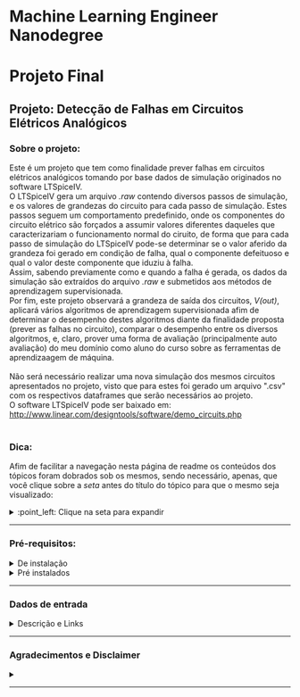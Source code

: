 # Machine Learning Engineer Nanodegree
# Projeto Final
## Projeto: Detecção de Falhas em Circuitos Elétricos Analógicos

### Sobre o projeto:

  Este é um projeto que tem como finalidade prever falhas em circuitos elétricos analógicos tomando por base dados de simulação originados no software LTSpiceIV.<br>
  O LTSpiceIV gera um arquivo _.raw_ contendo diversos passos de simulação, e os valores de grandezas do circuito para cada passo de simulação. Estes passos seguem um comportamento predefinido, onde os componentes do circuito elétrico são forçados a assumir valores diferentes daqueles que caracterizariam o funcionamento normal do ciruito, de forma que para cada passo de simulação do LTSpiceIV pode-se determinar se o valor aferido da grandeza foi gerado em condição de falha, qual o componente defeituoso e qual o valor deste componente que iduziu à falha.<br>
  Assim, sabendo previamente como e quando a falha é gerada, os dados da simulação são extraídos do arquivo _.raw_ e submetidos aos métodos de aprendizagem supervisionada.<br>
  Por fim, este projeto observará a grandeza de saída dos circuitos, _V(out)_, aplicará vários algoritmos de aprendizagem supervisionada afim de determinar o desempenho destes algoritmos diante da finalidade proposta (prever as falhas no circuito), comparar o desempenho entre os diversos algoritmos, e, claro, prover uma forma de avaliação (principalmente auto avaliação) do meu domínio como aluno do curso sobre as ferramentas de aprendizaagem de máquina.<br><br>
  Não será necessário realizar uma nova simulação dos mesmos circuitos apresentados no projeto, visto que para estes foi gerado um arquivo ".csv" com os respectivos dataframes que serão necessários ao projeto.<br>
  O software LTSpiceIV pode ser baixado em: http://www.linear.com/designtools/software/demo_circuits.php<br><br>

### Dica:

  Afim de facilitar a navegação nesta página de readme os conteúdos dos tópicos foram dobrados sob os mesmos, sendo necessário, apenas, que você clique sobre a _seta_ antes do título do tópico para que o mesmo seja visualizado:
<details>
<summary> :point_left:  Clique na seta para expandir</summary>
<p>
      :ok_hand: :grin:
</p>
</details>

- - - -
### Pré-requisitos:
<details>
<summary>De instalação</summary>
<p>
  
Este projeto demanda uma instalção do **Python 3.6** e das seguintes bibliotecas:

- [matplotlib](http://matplotlib.org/)
- [NumPy](http://www.numpy.org/)
- [Pandas](http://pandas.pydata.org/)
- [scikit-learn](http://scikit-learn.org/stable/)
- [tslearn](https://tslearn.readthedocs.io/en/latest/)


1. A instalção da biblioteca **matplotlib** é necessária pois será usada para plotar e salvar os resultados em gráficos;
2. A instalção da biblioteca **Numpy** é necessária para a manipulação de dados em arrays e algebrismos;
3. A instalção da biblioteca **Pandas** é necessária para a manipulção de dataframes e outras estruturas de dados;
4. A instalção da biblioteca **scikit-learn** é um toolkit para mineração e análise de dados, cujas ferramentas compõem a essência deste projeto onde foram usados:
    1. [Algoritmos de aprendizagem supervisionada:](https://scikit-learn.org/stable/supervised_learning.html#supervised-learning)
       1. [svm](https://scikit-learn.org/stable/modules/svm.html)
       2. [ensemble](https://scikit-learn.org/stable/modules/ensemble.html)
       3. [tree](https://scikit-learn.org/stable/modules/tree.html)
       4. [naive bayes](https://scikit-learn.org/stable/modules/naive_bayes.html)
       5. [nearest neighbors](https://scikit-learn.org/stable/modules/neighbors.html)
       6. [generalized linear model](https://scikit-learn.org/stable/modules/linear_model.html)
       7. [Stochastic Gradient Descent](https://scikit-learn.org/stable/modules/sgd.html)

    2. [Métricas de desempenho:](https://scikit-learn.org/stable/modules/classes.html#module-sklearn.metrics)<br>
       1. [Métricas para classificadores:](https://scikit-learn.org/stable/modules/model_evaluation.html#classification-metrics)
             1. [fbeta_score](https://scikit-learn.org/stable/modules/generated/sklearn.metrics.fbeta_score.html#sklearn.metrics.fbeta_score)
             2. [confusion_matrix](https://scikit-learn.org/stable/modules/generated/sklearn.metrics.confusion_matrix.html#sklearn.metrics.confusion_matrix)
       2. [Avaliação de modelos:](https://scikit-learn.org/stable/modules/generated/sklearn.metrics.make_scorer.html#sklearn.metrics.make_scorer)<br>
             1. [make_scorer](https://scikit-learn.org/stable/modules/generated/sklearn.metrics.make_scorer.html#sklearn.metrics.make_scorer)
 
    3. Otimização de desempenho:<br>
       1. [Seleção de Modelo:](https://scikit-learn.org/stable/modules/classes.html#module-sklearn.model_selection)
             1. [train_test_split](https://scikit-learn.org/stable/modules/generated/sklearn.model_selection.train_test_split.html#sklearn.model_selection.train_test_split)
             2. [GridSearchCV (Otimização de hiperparâmetros)](https://scikit-learn.org/stable/modules/generated/sklearn.model_selection.GridSearchCV.html#sklearn.model_selection.GridSearchCV)
 
5. A instalção da biblioteca **tslearn** é necessária pois o tslearn é um toolkit dedicado a dados de séries temporais, de onde foram utilizados o método de pré-processamento (TimeSeriesScalerMeanVariance, tslearn.preprocessing) e o método PAA (Piecewise Aggregate Approximation, tslearn.piecewise).
    1. [TimeSeriesScalerMeanVariance](https://tslearn.readthedocs.io/en/latest/gen_modules/preprocessing/tslearn.preprocessing.TimeSeriesScalerMeanVariance.html?highlight=TimeSeriesScalerMeanVariance)
    2. [Piecewise Aggregate Approximation](https://tslearn.readthedocs.io/en/latest/gen_modules/piecewise/tslearn.piecewise.PiecewiseAggregateApproximation.html?highlight=PAA)



Caso você ainda não tenha o Python instalado, recomendo que instale a distribuição [Anaconda](http://continuum.io/downloads), que já possui alguns destes pacotes instalados e facilita em muito a instalação de outros.
</p>
</details>

<details>
<summary>Pré instalados</summary><p>

Os pacotes a seguir são utilizados neste projeto, porém já se encontram presentes nas distribuições do Python:
1. [re](https://docs.python.org/3.6/library/re.html)
2. [os](https://docs.python.org/3.6/library/os.html?highlight=os#module-os)
3. [itertools](https://docs.python.org/3/library/itertools.html)
4. [time](https://docs.python.org/3.6/library/time.html?highlight=time#module-time)

</p>
</details>

- - - -

### Dados de entrada
<details>
<summary>Descrição e Links</summary><p>
  
Os arquivos com os dados das simulações podem vir a ser muito grandes por trazerem informações de cada grandeza a cada passo de simulação do circuito, o que torna inconcebível a hospedagem dos mesmos no github. Assim, deixo aqui um link (temporário) onde se encontram os dados de entrada deste projeto.
Os circuitos são:
* Sallen Key mc + 4bitPRBS [FALHA]
* Nonlinear Rectfier + 4bit PRBS [FALHA] - 300 - 0.2s
* CTSV mc + 4bitPRBS [FALHA]
* Biquad Highpass Filter mc + 4bitPRBS [FALHA]

* Dados: https://drive.google.com/open?id=1KSEIhl6s4vkloGJGuobKPDel8952DXE4
</p>
</details>

- - - -


### Agradecimentos e Disclaimer

<details>
<summary></summary>
<p>
A realização deste projeto só foi possível devido ao trabalho do Engenheiro Sênior de Hardware Nuno Brum no desenvolvimento de ferramentas de tratamento de dados do LTSpice, especialmente do "LTSpiceRaw_Reader.py" que foi usado para a coleta dos dados de entrada.
Não possuo qualquer autoria sobre o LTSpiceRaw_Reader, e o PySpicer toolchain do qual é parte integrante se encontra no repositório original onde são fornecidas maiores informações:
* https://github.com/nunobrum/PyLTSpice
  
</p>
</details>

- - - -
